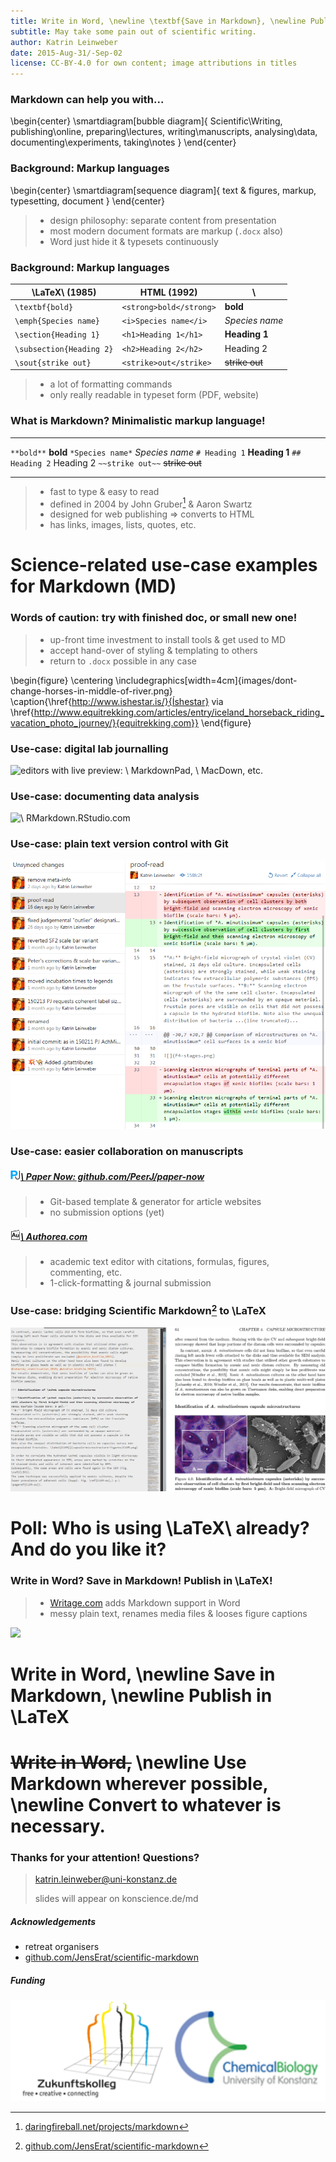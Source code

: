 ```yaml
---
title: Write in Word, \newline \textbf{Save in Markdown}, \newline Publish in \LaTeX
subtitle: May take some pain out of scientific writing.
author: Katrin Leinweber
date: 2015-Aug-31/-Sep-02
license: CC-BY-4.0 for own content; image attributions in titles
---
```



### Markdown can help you with...

\begin{center}
    \smartdiagram[bubble diagram]{
        Scientific\\Writing,
            publishing\\online,
            preparing\\lectures,
            writing\\manuscripts,
            analysing\\data,
            documenting\\experiments,
            taking\\notes
        }
\end{center}


### Background: Markup languages

\begin{center}
    \smartdiagram[sequence diagram]{
        text \& figures,
        markup,
        typesetting,
        document
        }
\end{center}

> - design philosophy: separate content from presentation
> - most modern document formats are markup (`.docx` also)
> - Word just hide it & typesets continuously


### Background: Markup languages

\LaTeX\ (1985)               | HTML (1992)            | \ 
-----------------------------|------------------------|---
`\textbf{bold}`              | `<strong>bold</strong>`| **bold**
`\emph{Species name}`        | `<i>Species name</i>`  | *Species name*
`\section{Heading 1}`        | `<h1>Heading 1</h1>`   | **Heading 1**
`\subsection{Heading 2}`     | `<h2>Heading 2</h2>`   | Heading 2
`\sout{strike out}`          | `<strike>out</strike>` | ~~strike out~~

> - a lot of formatting commands
> - only really readable in typeset form (PDF, website)


### What is Markdown? Minimalistic markup language!

---               ---
`**bold**`        **bold**
`*Species name*`  *Species name*
`# Heading 1`     **Heading 1** 
`## Heading 2`    Heading 2
`~~strike out~~`  ~~strike out~~
---               ---

> - fast to type & easy to read
> - defined in 2004 by John Gruber[^df] & Aaron Swartz
> - designed for web publishing => converts to HTML
> - has links, images, lists, quotes, etc.

[^df]: [daringfireball.net/projects/markdown](https://daringfireball.net/projects/markdown)



# Science-related use-case examples for Markdown (MD)


### Words of caution: try with finished doc, or small new one!

> - up-front time investment to install tools & get used to MD
> - accept hand-over of styling & templating to others
> - return to `.docx` possible in any case

\begin{figure}
  \centering
  \includegraphics[width=4cm]{images/dont-change-horses-in-middle-of-river.png}
  \caption{\href{http://www.ishestar.is/}{Íshestar} via \href{http://www.equitrekking.com/articles/entry/iceland_horseback_riding_vacation_photo_journey/}{equitrekking.com}}
\end{figure}


### Use-case: digital lab journalling

![editors with live preview:
[![](images/markdownpad.png)\ MarkdownPad](https://markdownpad.com/),
[![](images/macdown.png)\ MacDown](http://macdown.uranusjr.com/), etc.
](images/lab-journal.png)


### Use-case: documenting data analysis

![
[![](images/rstudio.png)\ RMarkdown.RStudio.com
](https://rmarkdown.rstudio.com/)
](images/rmarkdown.jpg)


### Use-case: plain text version control with Git

![30min intro at [konscience.de/git](http://www.konscience.de/2015/04/ksl002-digital-lab-journalling-with-git/)](images/file-changes-in-GitHub.png)


### Use-case: easier collaboration on manuscripts

##### [![](images/peerj.png)\ Paper Now: github.com/PeerJ/paper-now](https://github.com/PeerJ/paper-now)

> - Git-based template & generator for article websites
> - no submission options (yet)

##### [![](images/authorea-fav.png)\ Authorea.com](https://authorea.com/)

> - academic text editor with citations, formulas, figures, commenting, etc.
> - 1-click-formatting & journal submission


### Use-case: bridging Scientific Markdown[^SMJE] to \LaTeX

![toolset for citations, table & figure captions, formulas, footnotes, etc.](images\scientific-markdown.png)

[^SMJE]: [github.com/JensErat/scientific-markdown](https://github.com/JensErat/scientific-markdown/master/presentation.pdf)



# Poll: Who is using \LaTeX\ already? And do you like it?


### **Write in Word?** Save in Markdown! Publish in \LaTeX!

> - [Writage.com](http://www.writage.com/) adds Markdown support in Word
> - messy plain text, renames media files & looses figure captions

![](images/writage)



# Write in Word, \newline Save in Markdown, \newline Publish in \LaTeX



# ~~Write in Word,~~ \newline Use Markdown wherever possible, \newline Convert to whatever is necessary.



### Thanks for your attention! Questions?

> katrin.leinweber@uni-konstanz.de
> 
> slides will appear on konscience.de/md

##### Acknowledgements

- retreat organisers
- [github.com/JensErat/scientific-markdown](https://github.com/JensErat/scientific-markdown)

##### Funding

![Actual lab work and thesis writing happened as well ;-)](images/funding.png)
